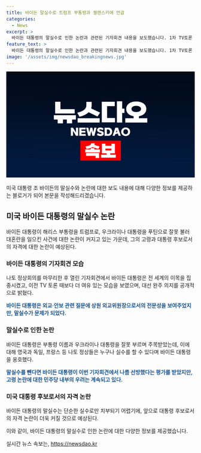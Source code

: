 ```yaml
---
title: 바이든 말실수로 트럼프 부통령과 젤렌스키에 언급
categories:
  - News
excerpt: >
  바이든 대통령의 말실수로 인한 논란과 관련된 기자회견 내용을 보도했습니다. 1차 TV토론 이후 사퇴 압박을 받고 있는 바이든 대통령의 실수는 그의 나이와 대통령 후보로서의 자격에 대한 논란을 더 확대시켰습니다. 하지만 나토 정상회의에서 바이든 대통령은 외교·안보 관련 질문에 전문성을 보여주기도 했으며, 말실수를 제외하면 성공적인 기자회견을 펼쳤다는 평가를 받았습니다. 민주당 내부에서는 고령에 대한 우려가 계속되고 있습니다. (촬영기자: 박준석/영상편집: 김대범/그래픽: 김지혜/자료조사: 김희수)
feature_text: >
  바이든 대통령의 말실수로 인한 논란과 관련된 기자회견 내용을 보도했습니다. 1차 TV토론 이후 사퇴 압박을 받고 있는 바이든 대통령의 실수는 그의 나이와 대통령 후보로서의 자격에 대한 논란을 더 확대시켰습니다. 하지만 나토 정상회의에서 바이든 대통령은 외교·안보 관련 질문에 전문성을 보여주기도 했으며, 말실수를 제외하면 성공적인 기자회견을 펼쳤다는 평가를 받았습니다. 민주당 내부에서는 고령에 대한 우려가 계속되고 있습니다. (촬영기자: 박준석/영상편집: 김대범/그래픽: 김지혜/자료조사: 김희수)
image: '/assets/img/newsdao_breakingnews.jpg'
---
```


<p><img src="/assets/img/newsdao_breakingnews.jpg" alt="firstkoreanews 속보" /></p>

<p>미국 대통령 조 바이든의 말실수와 논란에 대한 보도 내용에 대해 다양한 정보를 제공하는 블로거가 되어 본문을 작성해드리겠습니다.</p>

<h2 data-ke-size="size26">미국 바이든 대통령의 말실수 논란</h2>

<p data-ke-size="size16">바이든 대통령이 해리스 부통령을 트럼프로, 우크라이나 대통령을 푸틴으로 잘못 불러 대혼란을 일으킨 사건에 대한 논란이 커지고 있는 가운데, 그의 고령과 대통령 후보로서의 자격에 대한 논란이 예상된다.</p>

<h3>바이든 대통령의 기자회견 모습</h3>

<p data-ke-size="size16">나토 정상회의를 마무리한 후 열린 기자회견에서 바이든 대통령은 전 세계의 이목을 집중시켰고, 이전 TV 토론 때보다 더 여유 있는 모습을 보였으며, 대선 완주 의지를 공개적으로 밝혔다.</p>

<p data-ke-size="size16"><b><span style="color: #1a5490;">바이든 대통령은 외교·안보 관련 질문에 상원 외교위원장으로서의 전문성을 보여주었지만, 말실수가 문제가 되었다.</span></b></p>

<h3>말실수로 인한 논란</h3>

<p data-ke-size="size16">바이든 대통령은 부통령 이름과 우크라이나 대통령을 잘못 부르며 주목받았는데, 이에 대해 영국과 독일, 프랑스 등 나토 정상들은 누구나 실수를 할 수 있다며 바이든 대통령을 옹호했다.</p>

<p data-ke-size="size16"><b><span style="color: #1a5490;">말실수를 뺀다면 바이든 대통령이 이번 기자회견에서 나름 선방했다는 평가를 받았지만, 고령 논란에 대한 민주당 내부의 우려는 계속되고 있다.</span></b></p>

<h3>미국 대통령 후보로서의 자격 논란</h3>

<p data-ke-size="size16">바이든 대통령의 말실수는 단순한 실수로만 치부되기 어렵기에, 앞으로 대통령 후보로서의 자격 논란이 더욱 커질 것으로 예상된다.</p>

<p>이와 같이, 바이든 대통령의 말실수로 인한 논란에 대한 다양한 정보를 제공했습니다.</p>
실시간 뉴스 속보는, <a href="https://newsdao.kr" rel="dofollow">https://newsdao.kr</a>


